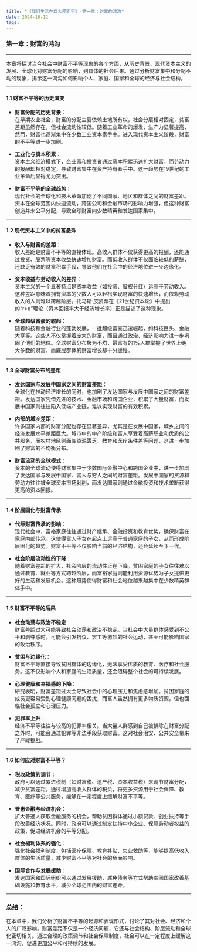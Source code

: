 ```yaml
---
title: "《我们生活在巨大差距里》-第一章：财富的鸿沟"
date: 2024-10-12
tags: 
---
```

### **第一章：财富的鸿沟**

---

本章将探讨当今社会中财富不平等现象的各个方面，从历史背景、现代资本主义的发展、全球化对财富分配的影响，到具体的社会后果。通过分析财富集中和分配不均的现象，揭示这一鸿沟如何影响个人、家庭、国家和全球的经济与社会结构。

---

#### **1.1 财富不平等的历史演变**

- **财富分配的历史背景**：  
  在早期农业社会，财富的分配主要依赖土地所有权，社会分层相对固定，贫富差距虽然存在，但社会流动性较低。随着工业革命的爆发，生产力显著提高，然而，财富也逐渐集中在少数工业资本家手中。进入现代资本主义阶段，财富的不平等进一步加剧。
  
- **工业化与资本积累**：  
  资本主义经济模式下，企业家和投资者通过资本积累迅速扩大财富，而劳动力的报酬却相对稳定，导致财富集中在资产持有者手中。这一趋势在19世纪的工业革命后显得尤为突出。

- **财富不平等的全球趋势**：  
  现代社会的全球化和技术革命加剧了不同国家、地区和群体之间的财富差距。资本在全球范围内快速流动，跨国公司和金融市场的影响力增强，但这种财富创造并未公平分配，导致全球财富向少数精英和发达国家集中。

---

#### **1.2 现代资本主义中的贫富悬殊**

- **收入与财富的差距**：  
  收入差距是财富不平等的直接体现。高收入群体不仅获得更高的报酬，还能通过投资、股票等资本收益快速增加财富。而低收入群体不仅面临较低的薪酬，还缺乏有效的财富积累手段，导致他们在社会中的经济地位进一步边缘化。

- **资本收益与劳动收入的差异**：  
  资本主义的一个显著特点是资本收益（如投资、股权分红）远高于劳动收入。这种差距意味着拥有资本的少数人可以轻松实现财富的快速增长，而依赖劳动收入的人则难以跨越阶层。托马斯·皮凯蒂在《21世纪资本论》中提出的“r>g”理论（资本回报率大于经济增长率）正是描述了这种现象。

- **全球超级富豪的崛起**：  
  随着科技和金融行业的蓬勃发展，一批超级富豪迅速崛起，如科技巨头、金融大亨等。这些人不仅掌握着庞大的财富，而且通过政治、经济影响力进一步巩固了他们的地位。全球财富分布极为不均，最富有的1%人群掌握了世界上绝大多数的财富，而底层群体的财富增长却十分缓慢。

---

#### **1.3 全球财富分布的差距**

- **发达国家与发展中国家之间的财富差距**：  
  全球化在推动经济增长的同时，也加剧了发达国家与发展中国家之间的财富差距。发达国家凭借先进的技术、金融市场和跨国企业，积累了大量财富，而发展中国家则往往陷入低端产业链，难以实现财富的有效积累。

- **内部的城乡差距**：  
  许多国家内部的财富分配也存在显著差异，尤其是在发展中国家，城乡之间的经济发展水平差距巨大。城市中的中产阶级和富人享受着高薪职业和优质的公共服务，而农村地区则面临资源匮乏、教育和医疗条件差等问题，这进一步加剧了财富的不均衡分布。

- **财富流动的全球模式**：  
  资本的全球流动使得财富集中于少数国际金融中心和跨国企业中，进一步加剧了发达国家与发展中国家、富人与穷人之间的财富差距。发展中国家的资源和劳动力往往被全球资本市场剥削，而发达国家则通过金融投资和技术垄断获得更高的资本回报。

---

#### **1.4 阶层固化与财富传承**

- **代际财富传承的影响**：  
  现代社会中，富裕家庭往往通过财产继承、金融投资和教育优势，确保财富在家庭内部传承。这使得富人子女在起点上远高于普通家庭的子女，从而形成阶层固化的趋势。财富不平等不仅影响当前的经济结构，还会延续至下一代。

- **社会阶层流动性的下降**：  
  随着财富差距的扩大，社会阶层的流动性正在下降。贫困家庭的子女往往难以通过教育、就业等方式跨越阶层，而富裕家庭则能利用资源优势为子女提供更好的生活和发展机会。这种趋势使得财富和社会地位越来越集中在少数精英群体手中。

---

#### **1.5 财富不平等的后果**

- **社会动荡与政治不稳定**：  
  财富差距过大可能导致社会动荡和政治不稳定。当社会中大量群体感受到不公平和剥夺感时，可能会引发抗议、罢工等激烈的社会运动，甚至可能影响国家的政治秩序。

- **贫困与边缘化**：  
  财富不平等直接导致贫困群体的边缘化，无法享受优质的教育、医疗和社会服务。这不仅影响个人和家庭的生活质量，还会阻碍整个社会的可持续发展。

- **心理健康和幸福感的下降**：  
  研究表明，财富差距过大会导致社会中的心理压力和焦虑感增加。贫困家庭的成员更容易受到心理健康问题的困扰，而富人虽然拥有更多物质资源，但也面临社会孤立和心理压力。

- **犯罪率上升**：  
  经济不平等往往与较高的犯罪率相关。当大量人群感到自己被排除在财富分配之外时，可能会通过犯罪等非法手段获取财富。这对社会治安、公共安全带来了严峻挑战。

---

#### **1.6 如何应对财富不平等？**

- **税收政策的调节**：  
  政府可以通过累进税制（如财富税、遗产税、资本收益税）来调节财富分配，减少贫富差距。通过增加高收入群体的税负，将更多资源用于社会保障、教育、医疗等公共服务，能够在一定程度上缓解财富不平等。

- **普惠金融与经济机会**：  
  扩大普通人获取金融服务的机会，帮助贫困群体通过小额贷款、创业扶持等手段改善经济状况。同时，政府可以通过制定扶持中小企业、保障劳动者权益的政策，促进经济机会的平等分配。

- **社会福利体系的强化**：  
  强化社会福利制度，包括医疗保障、教育补贴、失业救助等，能够提高低收入群体的生活质量，减少财富不平等对社会的负面影响。

- **国际合作与发展援助**：  
  发达国家和国际组织可以通过发展援助、减免债务等方式帮助贫困国家改善基础设施和教育水平，减少全球范围内的财富差距。

---

### **总结：**

在本章中，我们分析了财富不平等的起源和表现形式，讨论了其对社会、经济和个人的广泛影响。财富差距不仅是一个经济问题，它还与社会结构、阶层流动和全球化密切相关。通过合理的政策调节和社会保障制度，社会可以在一定程度上缓解这一鸿沟，促进更加公平和可持续的发展。
